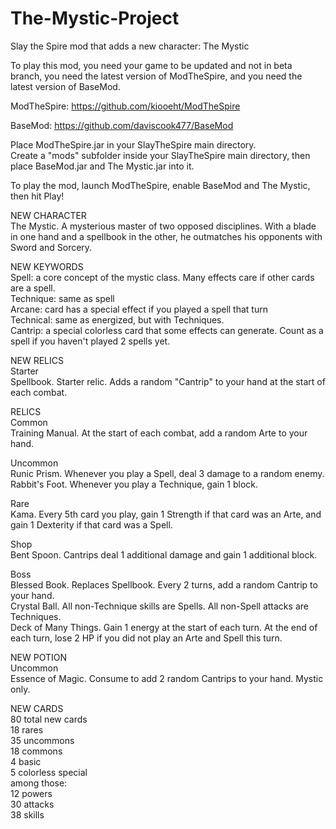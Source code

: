 # The-Mystic-Project
Slay the Spire mod that adds a new character: The Mystic

To play this mod, you need your game to be updated and not in beta branch, you need the latest version of ModTheSpire, and you need the latest version of BaseMod.

ModTheSpire:
https://github.com/kiooeht/ModTheSpire

BaseMod:
https://github.com/daviscook477/BaseMod

Place ModTheSpire.jar in your SlayTheSpire main directory.  
Create a "mods" subfolder inside your SlayTheSpire main directory, then place BaseMod.jar and The Mystic.jar into it.

To play the mod, launch ModTheSpire, enable BaseMod and The Mystic, then hit Play!


NEW CHARACTER  
The Mystic. A mysterious master of two opposed disciplines. With a blade in one hand and a spellbook in the other, he outmatches his opponents with Sword and Sorcery.

NEW KEYWORDS  
Spell: a core concept of the mystic class. Many effects care if other cards are a spell.  
Technique: same as spell  
Arcane: card has a special effect if you played a spell that turn  
Technical: same as energized, but with Techniques.  
Cantrip: a special colorless card that some effects can generate. Count as a spell if you haven't played 2 spells yet.

NEW RELICS   
Starter   
Spellbook. Starter relic. Adds a random "Cantrip" to your hand at the start of each combat.   

RELICS  
Common  
Training Manual. At the start of each combat, add a random Arte to your hand.  

Uncommon  
Runic Prism. Whenever you play a Spell, deal 3 damage to a random enemy.  
Rabbit's Foot. Whenever you play a Technique, gain 1 block.  

Rare  
Kama. Every 5th card you play, gain 1 Strength if that card was an Arte, and gain 1 Dexterity if that card was a Spell.  

Shop  
Bent Spoon. Cantrips deal 1 additional damage and gain 1 additional block.  

Boss  
Blessed Book. Replaces Spellbook. Every 2 turns, add a random Cantrip to your hand.  
Crystal Ball. All non-Technique skills are Spells. All non-Spell attacks are Techniques.  
Deck of Many Things. Gain 1 energy at the start of each turn. At the end of each turn, lose 2 HP if you did not play an Arte and Spell this turn.

NEW POTION   
Uncommon  
Essence of Magic. Consume to add 2 random Cantrips to your hand. Mystic only. 

NEW CARDS  
80 total new cards  
18 rares  
35 uncommons  
18 commons  
4 basic  
5 colorless special  
among those:  
12 powers  
30 attacks  
38 skills  
